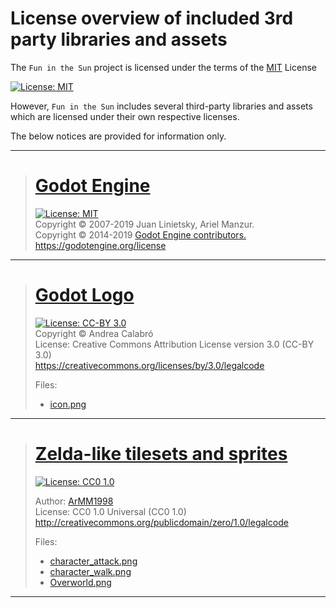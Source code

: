 # License overview of included 3rd party libraries and assets

The `Fun in the Sun` project is licensed under the terms of the [MIT](LICENSE) License

[![License: MIT](https://img.shields.io/badge/License-MIT-brightgreen.svg?style=for-the-badge)](LICENSE)

However, `Fun in the Sun` includes several third-party libraries and assets  
which are licensed under their own respective licenses.

The below notices are provided for information only.

***

># [Godot Engine](https://godotengine.org)
>
>[![License: MIT](https://img.shields.io/badge/License-MIT-blue.svg?style=for-the-badge)](https://github.com/godotengine/godot/blob/master/LICENSE.txt) \
>Copyright ©️ 2007-2019 Juan Linietsky, Ariel Manzur. \
>Copyright ©️ 2014-2019 [Godot Engine contributors.](https://github.com/godotengine/godot/blob/master/AUTHORS.md) \
>https://godotengine.org/license
***

># [Godot Logo](icon.png)
>[![License: CC-BY 3.0](https://mirrors.creativecommons.org/presskit/buttons/88x31/svg/by.svg)](https://creativecommons.org/licenses/by/3.0/legalcode) \
>Copyright ©️ Andrea Calabró \
>License: Creative Commons Attribution License version 3.0 (CC-BY 3.0) \
>https://creativecommons.org/licenses/by/3.0/legalcode
>
>Files:
>* [icon.png](icon.png)
>
***

># [Zelda-like tilesets and sprites](https://opengameart.org/content/zelda-like-tilesets-and-sprites)
>[![License: CC0 1.0](https://mirrors.creativecommons.org/presskit/buttons/88x31/svg/cc-zero.svg)](http://creativecommons.org/publicdomain/zero/1.0/legalcode)
>
>Author: [ArMM1998](https://opengameart.org/users/armm1998)\
>License: CC0 1.0 Universal (CC0 1.0)\
>http://creativecommons.org/publicdomain/zero/1.0/legalcode
>
>Files:
>* [character_attack.png](character_attack.png)
>* [character_walk.png](character_walk.png)
>* [Overworld.png](Overworld.png)
***